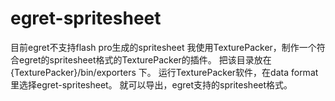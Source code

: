 egret-spritesheet
==========

目前egret不支持flash pro生成的spritesheet
我使用TexturePacker，制作一个符合egret的spritesheet格式的TexturePacker的插件。
把该目录放在{TexturePacker}/bin/exporters 下。
运行TexturePacker软件，在data format里选择egret-spritesheet。
就可以导出，egret支持的spritesheet格式。
